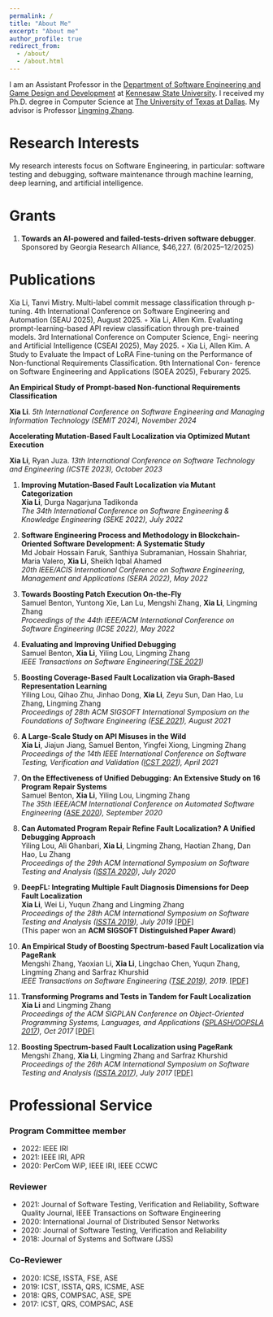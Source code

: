 ```yaml
---
permalink: /
title: "About Me"
excerpt: "About me"
author_profile: true
redirect_from: 
  - /about/
  - /about.html
---
```

I am an Assistant Professor in the [Department of Software Engineering and Game Design and Development](https://ccse.kennesaw.edu/swegd/index.php) at [Kennesaw State University](https://www.kennesaw.edu/). I received my Ph.D. degree in Computer Science at [The University of Texas at Dallas](https://www.utdallas.edu/). My advisor is Professor [Lingming Zhang](https://personal.utdallas.edu/~lxz144130/). 


# Research Interests

My research interests focus on Software Engineering, in particular: software testing and debugging, software maintenance
through machine learning, deep learning, and artificial intelligence.

# Grants

1. **Towards an AI-powered and failed-tests-driven software debugger**. Sponsored by Georgia Research Alliance, $46,227. (6/2025–12/2025)

# Publications

Xia Li, Tanvi Mistry. Multi-label commit message classification through p-tuning.
4th International Conference on Software Engineering and Automation (SEAU 2025),
August 2025.
◦ Xia Li, Allen Kim. Evaluating prompt-learning-based API review classification
through pre-trained models. 3rd International Conference on Computer Science, Engi-
neering and Artificial Intelligence (CSEAI 2025), May 2025.
◦ Xia Li, Allen Kim. A Study to Evaluate the Impact of LoRA Fine-tuning on the
Performance of Non-functional Requirements Classification. 9th International Con-
ference on Software Engineering and Applications (SOEA 2025), Feburary 2025.

**An Empirical Study of Prompt-based Non-functional Requirements Classification** 

**Xia Li**. 
*5th International Conference on Software Engineering and Managing Information Technology (SEMIT 2024), November 2024*


 
 **Accelerating Mutation-Based Fault Localization via Optimized Mutant Execution**
   
**Xia Li**, Ryan Juza. 
*13th International Conference on Software Technology and Engineering (ICSTE 2023), October 2023*






1. **Improving Mutation-Based Fault Localization via Mutant Categorization**      
**Xia Li**, Durga Nagarjuna Tadikonda    
*The 34th International Conference on Software Engineering & Knowledge Engineering (SEKE 2022), July 2022*

3. **Software Engineering Process and Methodology in Blockchain-Oriented Software Development: A Systematic Study**    
Md Jobair Hossain Faruk, Santhiya Subramanian, Hossain Shahriar, Maria Valero, **Xia Li**, Sheikh Iqbal Ahamed    
*20th IEEE/ACIS International Conference on Software Engineering, Management and Applications (SERA 2022), May 2022*

1. **Towards Boosting Patch Execution On-the-Fly**    
Samuel Benton, Yuntong Xie, Lan Lu, Mengshi Zhang, **Xia Li**, Lingming Zhang    
*Proceedings of the 44th IEEE/ACM International Conference on Software Engineering
(ICSE 2022), May 2022*

1. **Evaluating and Improving Unified Debugging**    
Samuel Benton, **Xia Li**, Yiling Lou, Lingming Zhang    
*IEEE Transactions on Software Engineering([TSE 2021](https://www.computer.org/csdl/journal/ts))*

1. **Boosting Coverage-Based Fault Localization via Graph-Based Representation Learning**    
Yiling Lou, Qihao Zhu, Jinhao Dong, **Xia Li**, Zeyu Sun, Dan Hao, Lu Zhang, Lingming Zhang    
*Proceedings of 28th ACM SIGSOFT International Symposium on the Foundations of Software Engineering
([FSE 2021](https://2021.esec-fse.org/)), August 2021*

1. **A Large-Scale Study on API Misuses in the Wild**  
**Xia Li**, Jiajun Jiang, Samuel Benton, Yingfei Xiong, Lingming Zhang  
*Proceedings of the 14th IEEE International Conference on Software Testing, Verification and Validation ([ICST 2021](https://icst2021.icmc.usp.br/)), April 2021*

1. **On the Effectiveness of Unified Debugging: An Extensive Study on 16 Program Repair Systems**    
Samuel Benton, **Xia Li**, Yiling Lou, Lingming Zhang   
*The 35th IEEE/ACM International Conference on Automated Software Engineering ([ASE 2020](https://conf.researchr.org/home/ase-2020)), September 2020*

2. **Can Automated Program Repair Refine Fault Localization? A Unified Debugging Approach**  
Yiling Lou, Ali Ghanbari, **Xia Li**, Lingming Zhang, Haotian Zhang, Dan Hao, Lu Zhang   
*Proceedings of the 29th ACM International Symposium on Software Testing and Analysis ([ISSTA 2020](https://conf.researchr.org/home/issta-2020)), July 2020* 

3. **DeepFL: Integrating Multiple Fault Diagnosis Dimensions for Deep Fault Localization**     
**Xia Li**, Wei Li, Yuqun Zhang and Lingming Zhang  
*Proceedings of the 28th ACM International Symposium on Software Testing and Analysis ([ISSTA 2019](https://conf.researchr.org/home/issta-2019)), July 2019* [[PDF]](https://lx0704.github.io/files/DeepFL.pdf)  
(This paper won an **ACM SIGSOFT Distinguished Paper Award**) 

4. **An Empirical Study of Boosting Spectrum-based Fault Localization via PageRank**  
Mengshi Zhang, Yaoxian Li, **Xia Li**, Lingchao Chen, Yuqun Zhang, Lingming Zhang and Sarfraz Khurshid  
*IEEE Transactions on Software Engineering ([TSE 2019](https://www.computer.org/csdl/journal/ts)), 2019.* [[PDF]](https://lx0704.github.io/files/TSE2019.pdf) 

5. **Transforming Programs and Tests in Tandem for Fault Localization**  
**Xia Li** and Lingming Zhang  
*Proceedings of the ACM SIGPLAN Conference on Object-Oriented Programming Systems, Languages, and Applications ([SPLASH/OOPSLA 2017](https://2017.splashcon.org/track/splash-2017-OOPSLA)), Oct 2017* [[PDF]](https://lx0704.github.io/files/trapt.pdf)

6. **Boosting Spectrum-based Fault Localization using PageRank**  
Mengshi Zhang, **Xia Li**, Lingming Zhang and Sarfraz Khurshid  
*Proceedings of the 26th ACM International Symposium on Software Testing and Analysis ([ISSTA 2017](https://conf.researchr.org/home/issta-2017)), July 2017* [[PDF]](https://lx0704.github.io/files/pagerank.pdf)

# Professional Service
### Program Committee member
- 2022: IEEE IRI
- 2021: IEEE IRI, APR
- 2020: PerCom WiP, IEEE IRI, IEEE CCWC

### Reviewer
- 2021: Journal of Software Testing, Verification and Reliability, Software Quality Journal, IEEE Transactions on Software Engineering
- 2020: International Journal of Distributed Sensor Networks   
- 2020: Journal of Software Testing, Verification and Reliability   
- 2018: Journal of Systems and Software (JSS) 

### Co-Reviewer

- 2020: ICSE, ISSTA, FSE, ASE
- 2019: ICST, ISSTA, QRS, ICSME, ASE  
- 2018: QRS, COMPSAC, ASE, SPE  
- 2017: ICST, QRS, COMPSAC, ASE
